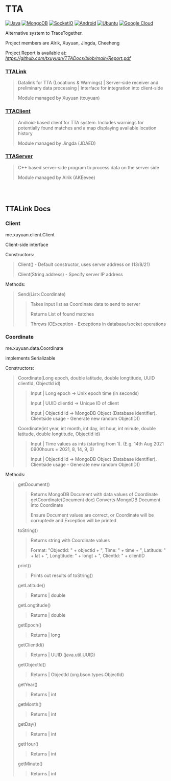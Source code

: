# TTA
[![Java](https://img.shields.io/badge/Java-E87D25?style=flat-square&logo=java&logoColor=white)](https://www.java.com/en/)
[![MongoDB](https://img.shields.io/badge/MongoDB-3EA145?style=flat-square&logo=mongodb&logoColor=white)](https://www.mongodb.com)
[![SocketIO](https://img.shields.io/badge/SocketIO-87C23C?style=flat-square&logo=socketdotio&logoColor=white)](https://socket.io)
[![Android](https://img.shields.io/badge/Android-3DDC84?style=flat-square&logo=android&logoColor=white)](https://www.apple.com/sg/ios/ios-14)
[![Ubuntu](https://img.shields.io/badge/Ubuntu-DE4815?style=flat-square&logo=ubuntu&logoColor=white)](https://ubuntu.com)
[![Google Cloud](https://img.shields.io/badge/Google_Cloud-D94830?style=flat-square&logo=googlecloud&logoColor=white)](https://cloud.google.com)

Alternative system to TraceTogether. 

Project members are Alrik, Xuyuan, Jingda, Cheeheng

Project Report is available at:
    <i>https://github.com/txuyuan/TTADocs/blob/main/Report.pdf</i>


<h3><a href="https://github.com/txuyuan/TTALink" target="blank">TTALink</a></h3>

> Datalink for TTA (Locations &amp; Warnings) | Server-side receiver and preliminary data processing | Interface for integration into client-side
> 
> Module managed by Xuyuan (txuyuan)
> 


<h3><a href="https://github.com/JDAED/TTAClient" target="blank">TTAClient</a></h3>

> Android-based client for TTA system. Includes warnings for potentially found matches and a map displaying available location history
> 
> Module managed by Jingda (JDAED)
>


<h3><a href="https://github.com/AKEevee/TTAServer" target="blank">TTAServer</a></h3>

> C++ based server-side program to process data on the server side
> 
> Module managed by Alrik (AKEevee)
>  


<br></br>
## TTALink Docs

### Client
me.xuyuan.client.Client

Client-side interface

Constructors:
> Client() - Default constructor, uses server address on (13/8/21)
> 
> Client(String address) - Specify server IP address

Methods:
> Send(List<Coordinate)
>> Takes input list as Coordinate data to send to server
>> 
>> Returns List<Coordinate> of found matches
>> 
>> Throws IOException - Exceptions in database/socket operations
>> 
  
### Coordinate
me.xuyuan.data.Coordinate

implements Serializable
  
Constructors:
> Coordinate(Long epoch, double latitude, double longtitude, UUID clientId, ObjectId id)
>> Input | Long epoch -> Unix epoch time (in seconds)
>> 
>> Input | UUID clientId -> Unique ID of client
>> 
>> Input | ObjectId id -> MongoDB Object (Database identifier). Clientside usage - Generate new random ObjectID()
>> 
> Coordinate(int year, int month, int day, int hour, int minute, double latitude, double longtitude, ObjectId id)
>> Input | Time values as ints (starting from 1). (E.g. 14th Aug 2021 0900hours = 2021, 8, 14, 9, 0)
>> 
>> Input | ObjectId id -> MongoDB Object (Database identifier). Clientside usage - Generate new random ObjectID()
>> 

Methods:
> getDocument()
>> Returns MongoDB Document with data values of Coordinate
> getCoordinate(Document doc)
>> Converts MongoDB Document into Coordinate
>> 
>> Ensure Document values are correct, or Coordinate will be corruptede and Exception will be printed
>> 
> toString()
>> Returns string with Coordinate values
>> 
>> Format: "ObjectId: " + objectId + ", Time: " + time + ", Latitude: " + lat + ", Longtitude: " + longt + ", ClientId: " + clientID
>> 
> print()
>> Prints out results of toString()
>> 
> getLatitude()
>> Returns | double
>> 
> getLongtitude()
>> Returns | double
>> 
> getEpoch()
>> Returns | long
>> 
> getClientId()
>> Returns | UUID (java.util.UUID)
>>
> getObjectId()
>> Returns | ObjectId (org.bson.types.ObjectId)
>>
> getYear()
>> Returns | int
>>
> getMonth()
>> Returns | int
>>
> getDay()
>> Returns | int
>>
> getHour()
>> Returns | int
>>
> getMinute()
>> Returns | int
>> 
